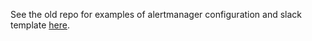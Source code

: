 See the old repo for examples of alertmanager configuration and slack template [here](https://github.com/PixelJonas/cluster-gitops/tree/master/manifests/argocd/apps/alertmanager/base/apps/examples).
